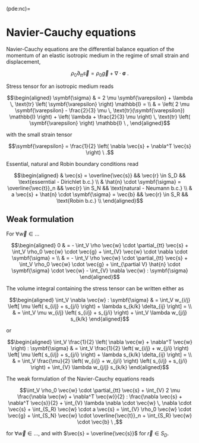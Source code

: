 (pde:nc)=
# Navier-Cauchy equations

Navier-Cauchy equations are the differential balance equation of the momentum of an elastic isotropic medium in the regime of small strain and displacement,

$$\rho_0 \partial_{tt} \vec{s} = \rho_0 \vec{g} + \nabla \cdot \symbf{\sigma} \ . $$

Stress tensor for an isotropic medium reads

$$\begin{aligned}
  \symbf{\sigma}
   & = 2 \mu \symbf{\varepsilon} + \lambda \, \text{tr} \left( \symbf{\varepsilon} \right) \mathbb{I} = \\
   & = \left( 2 \mu \symbf{\varepsilon} - \frac{2}{3} \mu \, \text{tr}(\symbf{\varepsilon}) \mathbb{I} \right) + \left( \lambda + \frac{2}{3} \mu \right) \, \text{tr} \left( \symbf{\varepsilon} \right) \mathbb{I} \ ,
\end{aligned}$$

with the small strain tensor

$$\symbf{\varepsilon} = \frac{1}{2} \left( \nabla \vec{s} + \nabla^T \vec{s} \right) \ .$$

Essential, natural and Robin boundary conditions read

$$\begin{aligned}
  & \vec{s} = \overline{\vec{s}} && \vec{r} \in S_D && \text{esserntial - Dirichlet b.c.}  \\
  & \hat{n} \cdot \symbf{\sigma} = \overline{\vec{t}}_n && \vec{r} \in S_N && \text{natural - Neumann b.c.}  \\
  & a \vec{s} + \hat{n} \cdot \symbf{\sigma} = \vec{b} && \vec{r} \in S_R && \text{Robin b.c.} \\
\end{aligned}$$

## Weak formulation

For $\forall \vec{w} \in \dots$

$$\begin{aligned}
  0
  & = - \int_V \rho \vec{w} \cdot \partial_{tt} \vec{s} + \int_V \rho_0 \vec{w} \cdot \vec{g} + \int_{V} \vec{w} \cdot \nabla \cdot \symbf{\sigma} = \\ 
  & = - \int_V \rho \vec{w} \cdot \partial_{tt} \vec{s} + \int_V \rho_0 \vec{w} \cdot \vec{g} + \int_{\partial V} \hat{n} \cdot \symbf{\sigma} \cdot \vec{w} - \int_{V} \nabla \vec{w} : \symbf{\sigma} 
\end{aligned}$$

The volume integral containing the stress tensor can be written either as

$$\begin{aligned}
  \int_V \nabla \vec{w} : \symbf{\sigma} 
  & = \int_V w_{i/j} \left[ \mu \left( s_{i/j} + s_{j/i} \right) + \lambda s_{k/k} \delta_{ij} \right] = \\
  & = \int_V \mu w_{i/j} \left( s_{i/j} + s_{j/i} \right) + \int_V \lambda w_{j/j} s_{k/k} 
\end{aligned}$$

or

$$\begin{aligned}
  \int_V \frac{1}{2} \left( \nabla \vec{w} + \nabla^T \vec{w} \right) : \symbf{\sigma} 
  & = \int_V \frac{1}{2} \left( w_{i/j} + w_{j/i} \right) \left[ \mu \left( s_{i/j} + s_{j/i} \right) + \lambda s_{k/k} \delta_{ij} \right] = \\
  & = \int_V \frac{\mu}{2} \left( w_{i/j} + w_{j/i} \right) \left( s_{i/j} + s_{j/i} \right) + \int_{V} \lambda w_{j/j} s_{k/k} 
\end{aligned}$$

The weak formulation of the Navier-Cauchy equations reads

$$\int_V \rho_0 \vec{w} \cdot \partial_{tt} \vec{s} + \int_{V} 2 \mu \frac{\nabla \vec{w} + \nabla^T \vec{w}}{2} : \frac{\nabla \vec{s} + \nabla^T \vec{s}}{2} + \int_{V} \lambda \nabla \cdot \vec{w} \, \nabla \cdot \vec{s} + \int_{S_R} \vec{w} \cdot a \vec{s} = \int_{V} \rho_0 \vec{w} \cdot \vec{g} + \int_{S_N} \vec{w} \cdot \overline{\vec{t}}_n + \int_{S_R} \vec{w} \cdot \vec{b} \ ,$$

for $\forall \vec{w} \in \dots$, and with $\vec{s} = \overline{\vec{s}}$ for $\vec{r} \in S_D$.


